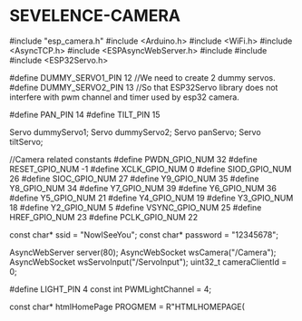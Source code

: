 # SEVELENCE-CAMERA
#include "esp_camera.h"
#include <Arduino.h>
#include <WiFi.h>
#include <AsyncTCP.h>
#include <ESPAsyncWebServer.h>
#include <iostream>
#include <sstream>
#include <ESP32Servo.h>

#define DUMMY_SERVO1_PIN 12     //We need to create 2 dummy servos.
#define DUMMY_SERVO2_PIN 13     //So that ESP32Servo library does not interfere with pwm channel and timer used by esp32 camera.

#define PAN_PIN 14
#define TILT_PIN 15

Servo dummyServo1;
Servo dummyServo2;
Servo panServo;
Servo tiltServo;

//Camera related constants
#define PWDN_GPIO_NUM     32
#define RESET_GPIO_NUM    -1
#define XCLK_GPIO_NUM      0
#define SIOD_GPIO_NUM     26
#define SIOC_GPIO_NUM     27
#define Y9_GPIO_NUM       35
#define Y8_GPIO_NUM       34
#define Y7_GPIO_NUM       39
#define Y6_GPIO_NUM       36
#define Y5_GPIO_NUM       21
#define Y4_GPIO_NUM       19
#define Y3_GPIO_NUM       18
#define Y2_GPIO_NUM        5
#define VSYNC_GPIO_NUM    25
#define HREF_GPIO_NUM     23
#define PCLK_GPIO_NUM     22

const char* ssid     = "NowISeeYou";
const char* password = "12345678";

AsyncWebServer server(80);
AsyncWebSocket wsCamera("/Camera");
AsyncWebSocket wsServoInput("/ServoInput");
uint32_t cameraClientId = 0;

#define LIGHT_PIN 4
const int PWMLightChannel = 4;

const char* htmlHomePage PROGMEM = R"HTMLHOMEPAGE(
<!DOCTYPE html>
<html>
  <head>
  <meta name="viewport" content="width=device-width, initial-scale=1, maximum-scale=1, user-scalable=no">
    <style>
    .noselect {
      -webkit-touch-callout: none; /* iOS Safari */
        -webkit-user-select: none; /* Safari */
         -khtml-user-select: none; /* Konqueror HTML */
           -moz-user-select: none; /* Firefox */
            -ms-user-select: none; /* Internet Explorer/Edge */
                user-select: none; /* Non-prefixed version, currently
                                      supported by Chrome and Opera */
    }
    .slidecontainer {
      width: 100%;
    }
    .slider {
      -webkit-appearance: none;
      width: 100%;
      height: 20px;
      border-radius: 5px;
      background: #d3d3d3;
      outline: none;
      opacity: 0.7;
      -webkit-transition: .2s;
      transition: opacity .2s;
    }
    .slider:hover {
      opacity: 1;
    }
  
    .slider::-webkit-slider-thumb {
      -webkit-appearance: none;
      appearance: none;
      width: 40px;
      height: 40px;
      border-radius: 50%;
      background: red;
      cursor: pointer;
    }
    .slider::-moz-range-thumb {
      width: 40px;
      height: 40px;
      border-radius: 50%;
      background: red;
      cursor: pointer;
    }
    </style>
  
  </head>
  <body class="noselect" align="center" style="background-color:white">
     
    <!--h2 style="color: teal;text-align:center;">Wi-Fi Camera &#128663; Control</h2-->
    
    <table id="mainTable" style="width:400px;margin:auto;table-layout:fixed" CELLSPACING=10>
      <tr>
        <img id="cameraImage" src="" style="width:400px;height:250px"></td>
      </tr> 
      <tr/><tr/>
      <tr>
        <td style="text-align:left"><b>Pan:</b></td>
        <td colspan=2>
         <div class="slidecontainer">
            <input type="range" min="0" max="180" value="90" class="slider" id="Pan" oninput='sendButtonInput("Pan",value)'>
          </div>
        </td>
      </tr> 
      <tr/><tr/>       
      <tr>
        <td style="text-align:left"><b>Tilt:</b></td>
        <td colspan=2>
          <div class="slidecontainer">
            <input type="range" min="0" max="180" value="90" class="slider" id="Tilt" oninput='sendButtonInput("Tilt",value)'>
          </div>
        </td>   
      </tr>
      <tr/><tr/>       
      <tr>
        <td style="text-align:left"><b>Light:</b></td>
        <td colspan=2>
          <div class="slidecontainer">
            <input type="range" min="0" max="255" value="0" class="slider" id="Light" oninput='sendButtonInput("Light",value)'>
          </div>
        </td>   
      </tr>      
    </table>
  
    <script>
      var webSocketCameraUrl = "ws:\/\/" + window.location.hostname + "/Camera";
      var webSocketServoInputUrl = "ws:\/\/" + window.location.hostname + "/ServoInput";      
      var websocketCamera;
      var websocketServoInput;
      
      function initCameraWebSocket() 
      {
        websocketCamera = new WebSocket(webSocketCameraUrl);
        websocketCamera.binaryType = 'blob';
        websocketCamera.onopen    = function(event){};
        websocketCamera.onclose   = function(event){setTimeout(initCameraWebSocket, 2000);};
        websocketCamera.onmessage = function(event)
        {
          var imageId = document.getElementById("cameraImage");
          imageId.src = URL.createObjectURL(event.data);
        };
      }
      
      function initServoInputWebSocket() 
      {
        websocketServoInput = new WebSocket(webSocketServoInputUrl);
        websocketServoInput.onopen    = function(event)
        {
          var panButton = document.getElementById("Pan");
          sendButtonInput("Pan", panButton.value);
          var tiltButton = document.getElementById("Tilt");
          sendButtonInput("Tilt", tiltButton.value);
          var lightButton = document.getElementById("Light");
          sendButtonInput("Light", lightButton.value);          
        };
        websocketServoInput.onclose   = function(event){setTimeout(initServoInputWebSocket, 2000);};
        websocketServoInput.onmessage = function(event){};        
      }
      
      function initWebSocket() 
      {
        initCameraWebSocket ();
        initServoInputWebSocket();
      }
      function sendButtonInput(key, value) 
      {
        var data = key + "," + value;
        websocketServoInput.send(data);
      }
    
      window.onload = initWebSocket;
      document.getElementById("mainTable").addEventListener("touchend", function(event){
        event.preventDefault()
      });      
    </script>
  </body>    
</html>
)HTMLHOMEPAGE";

void handleRoot(AsyncWebServerRequest *request) 
{
  request->send_P(200, "text/html", htmlHomePage);
}

void handleNotFound(AsyncWebServerRequest *request) 
{
    request->send(404, "text/plain", "File Not Found");
}

void onServoInputWebSocketEvent(AsyncWebSocket *server, 
                      AsyncWebSocketClient *client, 
                      AwsEventType type,
                      void *arg, 
                      uint8_t *data, 
                      size_t len) 
{                      
  switch (type) 
  {
    case WS_EVT_CONNECT:
      Serial.printf("WebSocket client #%u connected from %s\n", client->id(), client->remoteIP().toString().c_str());
      break;
    case WS_EVT_DISCONNECT:
      Serial.printf("WebSocket client #%u disconnected\n", client->id());
      panServo.write(90);
      tiltServo.write(90);
      ledcWrite(PWMLightChannel, 0);
      break;
    case WS_EVT_DATA:
      AwsFrameInfo *info;
      info = (AwsFrameInfo*)arg;
      if (info->final && info->index == 0 && info->len == len && info->opcode == WS_TEXT) 
      {
        std::string myData = "";
        myData.assign((char *)data, len);
        Serial.printf("Key,Value = [%s]\n", myData.c_str());        
        std::istringstream ss(myData);
        std::string key, value;
        std::getline(ss, key, ',');
        std::getline(ss, value, ',');
        if ( value != "" )
        {
          int valueInt = atoi(value.c_str());
          if (key == "Pan")
          {
            panServo.write(valueInt);
          }
          else if (key == "Tilt")
          {
            tiltServo.write(valueInt);   
          }
          else if (key == "Light")
          {
            ledcWrite(PWMLightChannel, valueInt);         
          }           
        }
      }
      break;
    case WS_EVT_PONG:
    case WS_EVT_ERROR:
      break;
    default:
      break;  
  }
}

void onCameraWebSocketEvent(AsyncWebSocket *server, 
                      AsyncWebSocketClient *client, 
                      AwsEventType type,
                      void *arg, 
                      uint8_t *data, 
                      size_t len) 
{                      
  switch (type) 
  {
    case WS_EVT_CONNECT:
      Serial.printf("WebSocket client #%u connected from %s\n", client->id(), client->remoteIP().toString().c_str());
      cameraClientId = client->id();
      break;
    case WS_EVT_DISCONNECT:
      Serial.printf("WebSocket client #%u disconnected\n", client->id());
      cameraClientId = 0;
      break;
    case WS_EVT_DATA:
      break;
    case WS_EVT_PONG:
    case WS_EVT_ERROR:
      break;
    default:
      break;  
  }
}

void setupCamera()
{
  camera_config_t config;
  config.ledc_channel = LEDC_CHANNEL_0;
  config.ledc_timer = LEDC_TIMER_0;
  config.pin_d0 = Y2_GPIO_NUM;
  config.pin_d1 = Y3_GPIO_NUM;
  config.pin_d2 = Y4_GPIO_NUM;
  config.pin_d3 = Y5_GPIO_NUM;
  config.pin_d4 = Y6_GPIO_NUM;
  config.pin_d5 = Y7_GPIO_NUM;
  config.pin_d6 = Y8_GPIO_NUM;
  config.pin_d7 = Y9_GPIO_NUM;
  config.pin_xclk = XCLK_GPIO_NUM;
  config.pin_pclk = PCLK_GPIO_NUM;
  config.pin_vsync = VSYNC_GPIO_NUM;
  config.pin_href = HREF_GPIO_NUM;
  config.pin_sscb_sda = SIOD_GPIO_NUM;
  config.pin_sscb_scl = SIOC_GPIO_NUM;
  config.pin_pwdn = PWDN_GPIO_NUM;
  config.pin_reset = RESET_GPIO_NUM;
  config.xclk_freq_hz = 20000000;
  config.pixel_format = PIXFORMAT_JPEG;

  config.frame_size = FRAMESIZE_VGA;
  config.jpeg_quality = 10;
  config.fb_count = 1;

  // camera init
  esp_err_t err = esp_camera_init(&config);
  if (err != ESP_OK) 
  {
    Serial.printf("Camera init failed with error 0x%x", err);
    return;
  }  

  if (psramFound())
  {
    heap_caps_malloc_extmem_enable(20000);  
    Serial.printf("PSRAM initialized. malloc to take memory from psram above this size");    
  }  
}

void sendCameraPicture()
{
  if (cameraClientId == 0)
  {
    return;
  }
  unsigned long  startTime1 = millis();
  //capture a frame
  camera_fb_t * fb = esp_camera_fb_get();
  if (!fb) 
  {
      Serial.println("Frame buffer could not be acquired");
      return;
  }

  unsigned long  startTime2 = millis();
  wsCamera.binary(cameraClientId, fb->buf, fb->len);
  esp_camera_fb_return(fb);

  //Wait for message to be delivered
  while (true)
  {
    AsyncWebSocketClient * clientPointer = wsCamera.client(cameraClientId);
    if (!clientPointer || !(clientPointer->queueIsFull()))
    {
      break;
    }
    delay(1);
  }

  unsigned long  startTime3 = millis();  
  Serial.printf("Time taken Total: %d|%d|%d\n",startTime3 - startTime1, startTime2 - startTime1, startTime3-startTime2 );
}

void setUpPinModes()
{
  dummyServo1.attach(DUMMY_SERVO1_PIN);
  dummyServo2.attach(DUMMY_SERVO2_PIN);  
  panServo.attach(PAN_PIN);
  tiltServo.attach(TILT_PIN);

  //Set up flash light
  ledcSetup(PWMLightChannel, 1000, 8);
  pinMode(LIGHT_PIN, OUTPUT);    
  ledcAttachPin(LIGHT_PIN, PWMLightChannel);
}


void setup(void) 
{
  setUpPinModes();
  Serial.begin(115200);

  WiFi.softAP(ssid, password);
  IPAddress IP = WiFi.softAPIP();
  Serial.print("AP IP address: ");
  Serial.println(IP);

  server.on("/", HTTP_GET, handleRoot);
  server.onNotFound(handleNotFound);

  wsCamera.onEvent(onCameraWebSocketEvent);
  server.addHandler(&wsCamera);

  wsServoInput.onEvent(onServoInputWebSocketEvent);
  server.addHandler(&wsServoInput);

  server.begin();
  Serial.println("HTTP server started");

  setupCamera();
}


void loop() 
{
  wsCamera.cleanupClients(); 
  wsServoInput.cleanupClients(); 
  sendCameraPicture(); 
  //Serial.printf("SPIRam Total heap %d, SPIRam Free Heap %d\n", ESP.getPsramSize(), ESP.getFreePsram());
}
